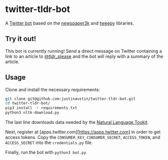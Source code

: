 # twitter-tldr-bot
A [Twitter bot](https://twitter.com/tldr_please) based on the [newspaper3k](https://github.com/codelucas/newspaper/) and [tweepy](https://github.com/tweepy/tweepy) libraries.

## Try it out!
This bot is currently running! Send a direct message on Twitter containing a link to an article to [@tldr_please](https://twitter.com/tldr_please) and the bot will reply with a summary of the article.

## Usage
Clone and install the necessary requirements:
```sh
git clone git@github.com:justinaustin/twitter-tldr-bot.git
cd twitter-tldr-bot/
pip3 install -r requirements.txt
python3 nltk-download.py
```
The last line downloads data needed by the [Natural Language Tookit](http://www.nltk.org/). 

Next, register at [apps.twitter.com][https://apps.twitter.com] in order to get access tokens. Copy the `CONSUMER_KEY`, `CONSUMER_SECRET`, `ACCESS_TOKEN`, and `ACCESS_SECRET` into the `credentials.py` file.


Finally, run the bot with `python3 bot.py`
